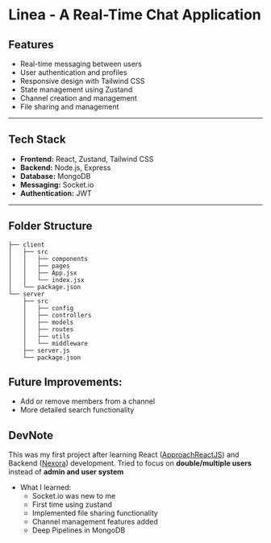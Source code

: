 # Linea - A Real-Time Chat Application

## Features

- Real-time messaging between users
- User authentication and profiles
- Responsive design with Tailwind CSS
- State management using Zustand
- Channel creation and management
- File sharing and management

---

## Tech Stack

- **Frontend:** React, Zustand, Tailwind CSS
- **Backend:** Node.js, Express
- **Database:** MongoDB
- **Messaging:** Socket.io
- **Authentication:** JWT
--- 
## Folder Structure

```
├── client
│   ├── src
│   │   ├── components
│   │   ├── pages
│   │   ├── App.jsx
│   │   └── index.jsx
│   └── package.json
└── server
    ├── src
    │   ├── config
    │   ├── controllers
    │   ├── models
    │   ├── routes
    │   ├── utils
    │   └── middleware
    ├── server.js
    └── package.json

```

## Future Improvements:
- Add or remove members from a channel
- More detailed search functionality

## DevNote
This was my first project after learning React ([ApproachReactJS](https://github.com/SadikRahman14/Nexora)) and Backend ([Nexora](https://github.com/SadikRahman14/ApproachReactJS)) development. Tried to focus on **double/multiple users** instead of **admin and user system**


- What I learned:
    - Socket.io was new to me
    - First time using zustand
    - Implemented file sharing functionality
    - Channel management features added
    - Deep Pipelines in MongoDB

